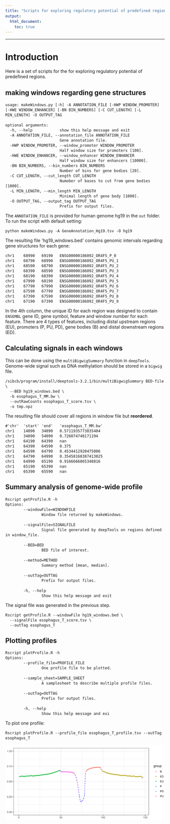 ```yaml
---
title: "Scripts for exploring regulatory potential of predefined regions"
output:
  html_document:
    toc: true
---
```

***

# Introduction
Here is a set of scripts for the for exploring regulatory potential of predefined regions.

## making windows regarding gene structures
```
usage: makeWindows.py [-h] -A ANNOTATION_FILE [-HWP WINDOW_PROMOTER] [-HWE WINDOW_ENHANCER] [-BN BIN_NUMBERS] [-C CUT_LENGTH] [-L MIN_LENGTH] -O OUTPUT_TAG

optional arguments:
  -h, --help            show this help message and exit
  -A ANNOTATION_FILE, --annotation_file ANNOTATION_FILE
                        Gene annotation file.
  -HWP WINDOW_PROMOTER, --window_promoter WINDOW_PROMOTER
                        Half window size for promoters [100].
  -HWE WINDOW_ENHANCER, --window_enhancer WINDOW_ENHANCER
                        Half window size for enhancers [10000].
  -BN BIN_NUMBERS, --bin_numbers BIN_NUMBERS
                        Number of bins for gene bodies [20].
  -C CUT_LENGTH, --cut_length CUT_LENGTH
                        Numober of bases to cut from gene bodies [1000].
  -L MIN_LENGTH, --min_length MIN_LENGTH
                        Minimal length of gene body [1000].
  -O OUTPUT_TAG, --output_tag OUTPUT_TAG
                        Prefix for output files.
```

The `ANNOTATION_FILE` is provided for human genome hg19 in the `out` folder. To run the script with default setting:
```
python makeWindows.py -A GeneAnnotation_Hg19.tsv -O hg19
```

The resulting file 'hg19_windows.bed' contains genomic intervals regarding gene structures for each gene:
```
chr1    68990   69190   ENSG00000186092_OR4F5_P_0
chr1    68790   68990   ENSG00000186092_OR4F5_PU_1
chr1    68590   68790   ENSG00000186092_OR4F5_PU_2
chr1    68390   68590   ENSG00000186092_OR4F5_PU_3
chr1    68190   68390   ENSG00000186092_OR4F5_PU_4
chr1    67990   68190   ENSG00000186092_OR4F5_PU_5
chr1    67790   67990   ENSG00000186092_OR4F5_PU_6
chr1    67590   67790   ENSG00000186092_OR4F5_PU_7
chr1    67390   67590   ENSG00000186092_OR4F5_PU_8
chr1    67190   67390   ENSG00000186092_OR4F5_PU_9
```
In the 4th column, the unique ID for each region was designed to contain `ENSEMBL` gene ID, gene symbol, feature and window number for each feature. There are 4 types of features, including distal upstream regions (EU), promoters (P, PU, PD), gene bodies (B) and distal downstream regions (ED).

## Calculating signals in each windows
This can be done using the `multiBigwigSummary` function in `deepTools`. Genome-wide signal such as DNA methylation should be stored in a `bigwig` file.

```
/sibcb/program/install/deeptools-3.2.1/bin/multiBigwigSummary BED-file \
  --BED hg19_windows.bed \
  -b esophagus_T_MM.bw \
  --outRawCounts esophagus_T_score.tsv \
  -o tmp.npz
```

The resulting file should cover all regions in window file but **reordered**.
```
#'chr'  'start' 'end'   'esophagus_T_MM.bw'
chr1    14090   34090   0.5711935773835404
chr1    34090   54090   0.726074748171194
chr1    64190   64390   nan
chr1    64390   64590   0.375
chr1    64590   64790   0.4534412920475006
chr1    64790   64990   0.35458168387413025
chr1    64990   65190   0.9166666865348816
chr1    65190   65390   nan
chr1    65390   65590   nan
```

## Summary analysis of genome-wide profile
```
Rscript getProfile.R -h
Options:
        --windowFile=WINDOWFILE
                Window file returned by makeWindows.

        --signalFile=SIGNALFILE
                Signal file generated by deepTools on regions defined in window_file.

        --BED=BED
                BED file of interest.

        --method=METHOD
                Summary method [mean, median].

        --outTag=OUTTAG
                Prefix for output files.

        -h, --help
                Show this help message and exit
```

The signal file was generated in the previous step.

```
Rscript getProfile.R --windowFile hg19_windows.bed \
  --signalFile esophagus_T_score.tsv \
  --outTag esophagus_T
```

## Plotting profiles
```
Rscript plotProfile.R -h
Options:
        --profile_file=PROFILE_FILE
                One profile file to be plotted.

        --sample_sheet=SAMPLE_SHEET
                A samplesheet to describe multiple profile files.

        --outTag=OUTTAG
                Prefix for output files.

        -h, --help
                Show this help message and exi
```

To plot one profile:
```
Rscript plotProfile.R --profile_file esophagus_T_profile.tsv --outTag esophagus_T
```

<img src="images/Profile_example.png" width="1024" />

